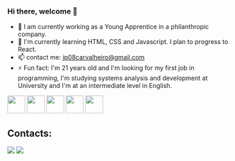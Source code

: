 ### Hi there, welcome 👋
- 🔭 I am currently working as a Young Apprentice in a philanthropic company.
- 🌱 I'm currently learning HTML, CSS and Javascript. I plan to progress to React.
- 📫 contact me: jp08carvalheiro@gmail.com
- ⚡ Fun fact: I'm 21 years old and I'm looking for my first job in programming, I'm studying systems analysis and development at University and I'm at an intermediate level in English.

<img loading="lazy" src="https://cdn.jsdelivr.net/gh/devicons/devicon/icons/git/git-original.svg" width="40" height="40"/> <img src="https://cdn.jsdelivr.net/gh/devicons/devicon/icons/github/github-original-wordmark.svg" width="40" height="40"/> <img src="https://cdn.jsdelivr.net/gh/devicons/devicon/icons/css3/css3-original.svg" width="40" height="40"/> <img src="https://cdn.jsdelivr.net/gh/devicons/devicon/icons/html5/html5-original.svg" width="40" height="40"/> <img src="https://cdn.jsdelivr.net/gh/devicons/devicon/icons/javascript/javascript-original.svg" width="40" height="40"/>

## Contacts:  
<div>
<a href="https://www.instagram.com/joao_p6dro/" target="_blank"><img loading="lazy" src="https://img.shields.io/badge/-Instagram-%23E4405F?style=for-the-badge&logo=instagram&logoColor=white" target="_blank"></a>
<a href="https://www.linkedin.com/in/joão-pedro-carvalheiro-teixeira-57213a260/" target="_blank"><img loading="lazy" src="https://img.shields.io/badge/-LinkedIn-%230077B5?style=for-the-badge&logo=linkedin&logoColor=white" target="_blank"></a>   
</div>
